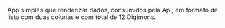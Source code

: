 App simples que renderizar dados, consumidos pela Api, em formato de lista com duas colunas e com total de 12 Digimons.
